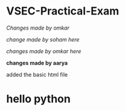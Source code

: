 # VSEC-Practical-Exam


*Changes made by omkar*

*change made by soham here*

 *changes made by omkar here*

  **changes made by aarya**

added the basic html file

<html>
  <head>
    <title>
     hello world</title>
    <title> hello world</title>
     
  </head>
  <body>
    
 <h1>
    hello python
    </h1>


